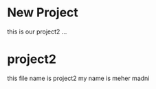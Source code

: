 # New Project
this is our project2 ...
# project2
this file name is project2
my name is meher madni

